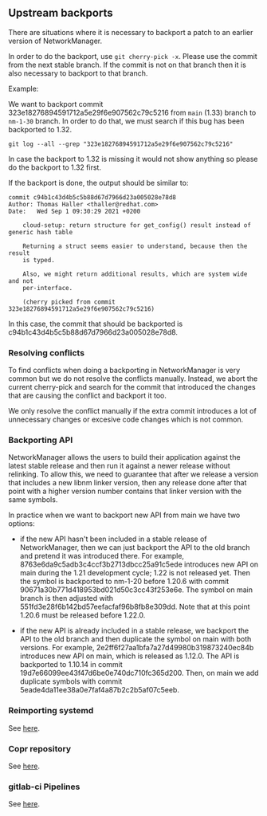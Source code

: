 Upstream backports
---------------------------

There are situations where it is necessary to backport a patch to an earlier
version of NetworkManager.

In order to do the backport, use `git cherry-pick -x`. Please use the commit
from the next stable branch. If the commit is not on that branch then it is also
necessary to backport to that branch.

Example:

We want to backport commit 323e18276894591712a5e29f6e907562c79c5216 from `main`
(1.33) branch to `nm-1-30` branch. In order to do that, we must search if this
bug has been backported to 1.32.

`git log --all --grep "323e18276894591712a5e29f6e907562c79c5216"`

In case the backport to 1.32 is missing it would not show anything so please do
the backport to 1.32 first.

If the backport is done, the output should be similar to:

```
commit c94b1c43d4b5c5b88d67d7966d23a005028e78d8
Author: Thomas Haller <thaller@redhat.com>
Date:   Wed Sep 1 09:30:29 2021 +0200

    cloud-setup: return structure for get_config() result instead of generic hash table

    Returning a struct seems easier to understand, because then the result
    is typed.

    Also, we might return additional results, which are system wide and not
    per-interface.

    (cherry picked from commit 323e18276894591712a5e29f6e907562c79c5216)
```

In this case, the commit that should be backported is
c94b1c43d4b5c5b88d67d7966d23a005028e78d8.

### Resolving conflicts

To find conflicts when doing a backporting in NetworkManager is very common but
we do not resolve the conflicts manually. Instead, we abort the current
cherry-pick and search for the commit that introduced the changes that are
causing the conflict and backport it too.

We only resolve the conflict manually if the extra commit introduces a lot of
unnecessary changes or excesive code changes which is not common.

### Backporting API

NetworkManager allows the users to build their application against the latest
stable release and then run it against a newer release without relinking. To
allow this, we need to guarantee that after we release a version that includes a
new libnm linker version, then any release done after that point with a higher
version number contains that linker version with the same symbols.

In practice when we want to backport new API from main we have two options:

- if the new API hasn't been included in a stable release of NetworkManager,
  then we can just backport the API to the old branch and pretend it was
  introduced there. For example, 8763e6da9c5adb3c4ccf3b2713dbcc25a91c5ede
  introduces new API on main during the 1.21 development cycle; 1.22 is not
  released yet. Then the symbol is backported to nm-1-20 before 1.20.6 with
  commit 90671a30b771d418953bd021d50c3cc43f253e6e. The symbol on main branch is
  then adjusted with 551fd3e28f6b142bd57eefacfaf96b8fb8e309dd. Note that at this
  point 1.20.6 must be released before 1.22.0.

- if the new API is already included in a stable release, we backport the API to
  the old branch and then duplicate the symbol on main with both versions. For
  example, 2e2ff6f27aa1bfa7a27d49980b319873240ec84b introduces new API on main,
  which is released as 1.12.0. The API is backported to 1.10.14 in commit
  19d7e66099ee43f47d6be0e740dc710fc365d200. Then, on main we add duplicate
  symbols with commit 5eade4da11ee38a0e7faf4a87b2c2b5af07c5eeb.

### Reimporting systemd

See [here](src/libnm-systemd-shared/README.md#reimport-upstream-code).

### Copr repository

See [here](contrib/scripts/nm-copr-build.sh).

### gitlab-ci Pipelines

See [here](.gitlab-ci/README.md).
